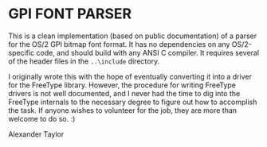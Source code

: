 GPI FONT PARSER
===============

This is a clean implementation (based on public documentation) of a parser for 
the OS/2 GPI bitmap font format.  It has no dependencies on any OS/2-specific 
code, and should build with any ANSI C compiler.  It requires several of the 
header files in the `..\include` directory.

I originally wrote this with the hope of eventually converting it into a driver 
for the FreeType library.  However, the procedure for writing FreeType drivers 
is not well documented, and I never had the time to dig into the FreeType 
internals to the necessary degree to figure out how to accomplish the task.  If 
anyone wishes to volunteer for the job, they are more than welcome to do so. :)

Alexander Taylor

